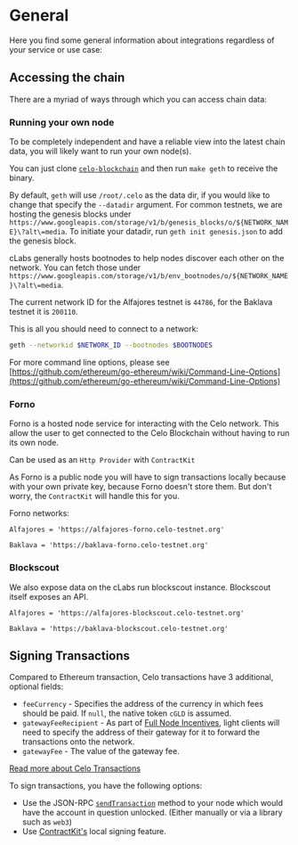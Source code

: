 # General

Here you find some general information about integrations regardless of your service or use case:

## Accessing the chain

There are a myriad of ways through which you can access chain data:

### Running your own node

To be completely independent and have a reliable view into the latest chain data, you will likely want to run your own node\(s\).

You can just clone [`celo-blockchain`](https://github.com/celo-org/celo-blockchain) and then run `make geth` to receive the binary.

By default, `geth` will use `/root/.celo` as the data dir, if you would like to change that specify the `--datadir` argument. For common testnets, we are hosting the genesis blocks under `https://www.googleapis.com/storage/v1/b/genesis_blocks/o/${NETWORK_NAME}\?alt\=media`. To initiate your datadir, run `geth init genesis.json` to add the genesis block.

cLabs generally hosts bootnodes to help nodes discover each other on the network. You can fetch those under `https://www.googleapis.com/storage/v1/b/env_bootnodes/o/${NETWORK_NAME}\?alt\=media`.

The current network ID for the Alfajores testnet is `44786`, for the Baklava testnet it is `200110`.

This is all you should need to connect to a network:

```bash
geth --networkid $NETWORK_ID --bootnodes $BOOTNODES
```

For more command line options, please see [https://github.com/ethereum/go-ethereum/wiki/Command-Line-Options](https://github.com/ethereum/go-ethereum/wiki/Command-Line-Options)

### Forno

Forno is a hosted node service for interacting with the Celo network. This allow the user to get connected to the Celo Blockchain without having to run its own node.

Can be used as an `Http Provider` with `ContractKit`

As Forno is a public node you will have to sign transactions locally because with your own private key, because Forno doesn't store them. But don't worry, the `ContractKit` will handle this for you.

Forno networks:

```text
Alfajores = 'https://alfajores-forno.celo-testnet.org'

Baklava = 'https://baklava-forno.celo-testnet.org'
```

### Blockscout

We also expose data on the cLabs run blockscout instance. Blockscout itself exposes an API.

```text
Alfajores = 'https://alfajores-blockscout.celo-testnet.org'

Baklava = 'https://baklava-blockscout.celo-testnet.org'
```

## Signing Transactions

Compared to Ethereum transaction, Celo transactions have 3 additional, optional fields:

* `feeCurrency` - Specifies the address of the currency in which fees should be paid. If `null`, the native token `cGLD` is assumed.
* `gatewayFeeRecipient` - As part of [Full Node Incentives](../../../celo-codebase/protocol/transactions/full-node-incentives.md), light clients will need to specify the address of their gateway for it to forward the transactions onto the network.
* `gatewayFee` - The value of the gateway fee.

[Read more about Celo Transactions](../../../celo-codebase/protocol/transactions/)

To sign transactions, you have the following options:

* Use the JSON-RPC [`sendTransaction`](https://github.com/ethereum/wiki/wiki/JSON-RPC#eth_sendtransaction) method to your node which would have the account in question unlocked. \(Either manually or via a library such as `web3`\)
* Use [ContractKit's](../introduction/contractkit/) local signing feature.

